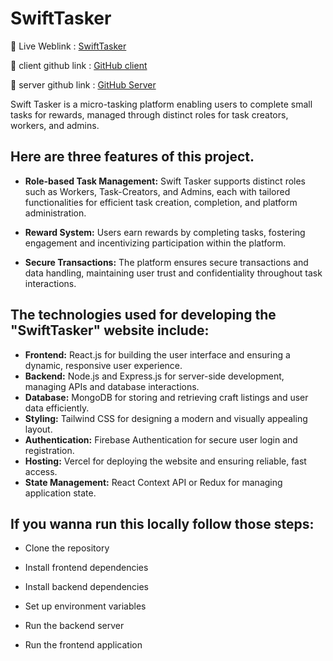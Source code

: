 # SwiftTasker

🔗 Live Weblink : [SwiftTasker](https://swift-tasker.web.app)

🔗 client github link : [GitHub client](https://github.com/MushfikMahi/Swift-Tasker-client)

🔗 server github link : [GitHub Server](https://github.com/MushfikMahi/Swift-Tasker-server)


Swift Tasker is a micro-tasking platform enabling users to complete small tasks for rewards, managed through distinct roles for task creators, workers, and admins.

## Here are three features of this project.

- **Role-based Task Management:** Swift Tasker supports distinct roles such as Workers, Task-Creators, and Admins, each with tailored functionalities for efficient task creation, completion, and platform administration.

- **Reward System:** Users earn rewards by completing tasks, fostering engagement and incentivizing participation within the platform.

- **Secure Transactions:** The platform ensures secure transactions and data handling, maintaining user trust and confidentiality throughout task interactions.


## The technologies used for developing the "SwiftTasker" website include:

- **Frontend:** React.js for building the user interface and ensuring a dynamic, responsive user experience.
- **Backend:** Node.js and Express.js for server-side development, managing APIs and database interactions.
- **Database:** MongoDB for storing and retrieving craft listings and user data efficiently.
- **Styling:** Tailwind CSS for designing a modern and visually appealing layout.
- **Authentication:** Firebase Authentication for secure user login and registration.
- **Hosting:** Vercel for deploying the website and ensuring reliable, fast access.
- **State Management:** React Context API or Redux for managing application state.


## If you wanna run this locally follow those steps:

- Clone the repository

- Install frontend dependencies

- Install backend dependencies

- Set up environment variables

- Run the backend server

- Run the frontend application
